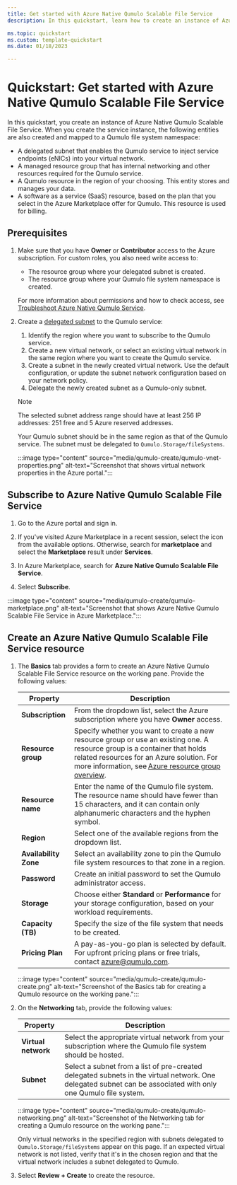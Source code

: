 ```yaml
---
title: Get started with Azure Native Qumulo Scalable File Service
description: In this quickstart, learn how to create an instance of Azure Native Qumulo Scalable File Service.

ms.topic: quickstart 
ms.custom: template-quickstart
ms.date: 01/18/2023

---
```


# Quickstart: Get started with Azure Native Qumulo Scalable File Service

In this quickstart, you create an instance of Azure Native Qumulo Scalable File Service. When you create the service instance, the following entities are also created and mapped to a Qumulo file system namespace:

- A delegated subnet that enables the Qumulo service to inject service endpoints (eNICs) into your virtual network.
- A managed resource group that has internal networking and other resources required for the Qumulo service. 
- A Qumulo resource in the region of your choosing. This entity stores and manages your data.
- A software as a service (SaaS) resource, based on the plan that you select in the Azure Marketplace offer for Qumulo. This resource is used for billing.

## Prerequisites

1. Make sure that you have **Owner** or **Contributor** access to the Azure subscription. For custom roles, you also need write access to:

   - The resource group where your delegated subnet is created.
   - The resource group where your Qumulo file system namespace is created.

   For more information about permissions and how to check access, see [Troubleshoot Azure Native Qumulo Service](qumulo-troubleshoot.md).

1. Create a [delegated subnet](../../virtual-network/subnet-delegation-overview.md) to the Qumulo service:
        
    1. Identify the region where you want to subscribe to the Qumulo service.
    1. Create a new virtual network, or select an existing virtual network in the same region where you want to create the Qumulo service.
    1. Create a subnet in the newly created virtual network. Use the default configuration, or update the subnet network configuration based on your network policy.
    1. Delegate the newly created subnet as a Qumulo-only subnet.

   > [!NOTE]
   > The selected subnet address range should have at least 256 IP addresses: 251 free and 5 Azure reserved addresses. 
   > 
   > Your Qumulo subnet should be in the same region as that of the Qumulo service. The subnet must be delegated to `Qumulo.Storage/fileSystems`.

   :::image type="content" source="media/qumulo-create/qumulo-vnet-properties.png" alt-text="Screenshot that shows virtual network properties in the Azure portal.":::

## Subscribe to Azure Native Qumulo Scalable File Service

1. Go to the Azure portal and sign in.

1. If you've visited Azure Marketplace in a recent session, select the icon from the available options. Otherwise, search for **marketplace** and select the **Marketplace** result under **Services**.

1. In Azure Marketplace, search for **Azure Native Qumulo Scalable File Service**.

1. Select **Subscribe**.

:::image type="content" source="media/qumulo-create/qumulo-marketplace.png" alt-text="Screenshot that shows Azure Native Qumulo Scalable File Service in Azure Marketplace.":::

## Create an Azure Native Qumulo Scalable File Service resource

1. The **Basics** tab provides a form to create an Azure Native Qumulo Scalable File Service resource on the working pane. Provide the following values:   
  
   | **Property** | **Description** |
   |--|--|
   |**Subscription** | From the dropdown list, select the Azure subscription where you have **Owner** access. |
   |**Resource group** | Specify whether you want to create a new resource group or use an existing one. A resource group is a container that holds related resources for an Azure solution. For more information, see [Azure resource group overview](../../azure-resource-manager/management/overview.md). |
   |**Resource name** | Enter the name of the Qumulo file system. The resource name should have fewer than 15 characters, and it can contain only alphanumeric characters and the hyphen symbol.|
   |**Region** | Select one of the available regions from the dropdown list. |
   |**Availability Zone** | Select an availability zone to pin the Qumulo file system resources to that zone in a region. |
   |**Password** | Create an initial password to set the Qumulo administrator access. |
   |**Storage** | Choose either **Standard** or **Performance** for your storage configuration, based on your workload requirements.|
   |**Capacity (TB)** | Specify the size of the file system that needs to be created.|
   |**Pricing Plan** | A pay-as-you-go plan is selected by default. For upfront pricing plans or free trials, contact azure@qumulo.com. |

   :::image type="content" source="media/qumulo-create/qumulo-create.png" alt-text="Screenshot of the Basics tab for creating a Qumulo resource on the working pane."::: 

1. On the **Networking** tab, provide the following values:

   |**Property** |**Description** |
   |--|--|
   | **Virtual network** | Select the appropriate virtual network from your subscription where the Qumulo file system should be hosted.|
   | **Subnet** | Select a subnet from a list of pre-created delegated subnets in the virtual network. One delegated subnet can be associated with only one Qumulo file system.|

   :::image type="content" source="media/qumulo-create/qumulo-networking.png" alt-text="Screenshot of the Networking tab for creating a Qumulo resource on the working pane.":::
    
    Only virtual networks in the specified region with subnets delegated to `Qumulo.Storage/fileSystems` appear on this page. If an expected virtual network is not listed, verify that it's in the chosen region and that the virtual network includes a subnet delegated to Qumulo.

1. Select **Review + Create** to create the resource.